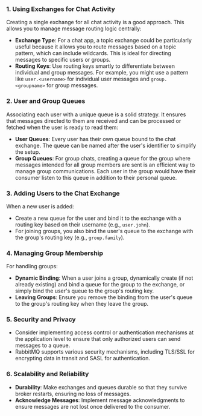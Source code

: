 ### 1. **Using Exchanges for Chat Activity**

Creating a single exchange for all chat activity is a good approach. This allows you to manage message routing logic centrally:

- **Exchange Type**: For a chat app, a topic exchange could be particularly useful because it allows you to route messages based on a topic pattern, which can include wildcards. This is ideal for directing messages to specific users or groups.
- **Routing Keys**: Use routing keys smartly to differentiate between individual and group messages. For example, you might use a pattern like `user.<username>` for individual user messages and `group.<groupname>` for group messages.

### 2. **User and Group Queues**

Associating each user with a unique queue is a solid strategy. It ensures that messages directed to them are received and can be processed or fetched when the user is ready to read them:

- **User Queues**: Every user has their own queue bound to the chat exchange. The queue can be named after the user's identifier to simplify the setup.
- **Group Queues**: For group chats, creating a queue for the group where messages intended for all group members are sent is an efficient way to manage group communications. Each user in the group would have their consumer listen to this queue in addition to their personal queue.

### 3. **Adding Users to the Chat Exchange**

When a new user is added:

- Create a new queue for the user and bind it to the exchange with a routing key based on their username (e.g., `user.john`).
- For joining groups, you also bind the user's queue to the exchange with the group's routing key (e.g., `group.family`).

### 4. **Managing Group Membership**

For handling groups:

- **Dynamic Binding**: When a user joins a group, dynamically create (if not already existing) and bind a queue for the group to the exchange, or simply bind the user's queue to the group's routing key.
- **Leaving Groups**: Ensure you remove the binding from the user's queue to the group's routing key when they leave the group.

### 5. **Security and Privacy**

- Consider implementing access control or authentication mechanisms at the application level to ensure that only authorized users can send messages to a queue.
- RabbitMQ supports various security mechanisms, including TLS/SSL for encrypting data in transit and SASL for authentication.

### 6. **Scalability and Reliability**

- **Durability**: Make exchanges and queues durable so that they survive broker restarts, ensuring no loss of messages.
- **Acknowledge Messages**: Implement message acknowledgments to ensure messages are not lost once delivered to the consumer.
